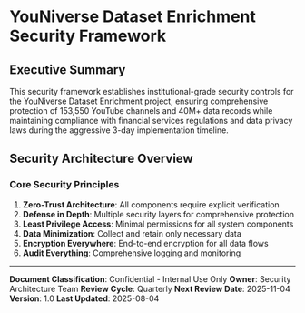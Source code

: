 # YouNiverse Dataset Enrichment Security Framework

## Executive Summary

This security framework establishes institutional-grade security controls for the YouNiverse Dataset Enrichment project, ensuring comprehensive protection of 153,550 YouTube channels and 40M+ data records while maintaining compliance with financial services regulations and data privacy laws during the aggressive 3-day implementation timeline.

## Security Architecture Overview

### Core Security Principles

1. **Zero-Trust Architecture**: All components require explicit verification
2. **Defense in Depth**: Multiple security layers for comprehensive protection
3. **Least Privilege Access**: Minimal permissions for all system components
4. **Data Minimization**: Collect and retain only necessary data
5. **Encryption Everywhere**: End-to-end encryption for all data flows
6. **Audit Everything**: Comprehensive logging and monitoring

---

**Document Classification**: Confidential - Internal Use Only
**Owner**: Security Architecture Team
**Review Cycle**: Quarterly
**Next Review Date**: 2025-11-04
**Version**: 1.0
**Last Updated**: 2025-08-04